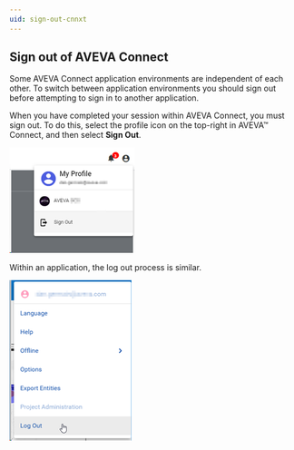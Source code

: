 ```yaml
---
uid: sign-out-cnnxt
---
```


## Sign out of AVEVA Connect

Some AVEVA Connect application environments are independent of each other. To switch between application environments you should sign out before attempting to sign in to another application.

When you have completed your session within AVEVA Connect, you must sign out. To do this, select the profile icon on the top-right in AVEVA™ Connect, and then select **Sign Out**. 

![Sign out of AVEVA Connect](images/sign-out-cnnxt.png)
 
Within an application, the log out process is similar. 

![Sign out of an application](images/sign-out-app.png)
